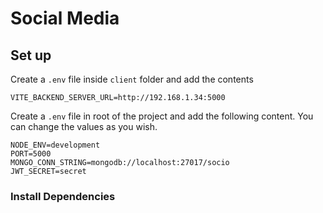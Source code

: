 # Social Media 

## Set up

Create a `.env` file inside `client` folder and add the contents

```
VITE_BACKEND_SERVER_URL=http://192.168.1.34:5000
```

Create a `.env` file in root of the project and add the following content. You can change the values as you wish.

```
NODE_ENV=development
PORT=5000
MONGO_CONN_STRING=mongodb://localhost:27017/socio
JWT_SECRET=secret
```


###  Install Dependencies
